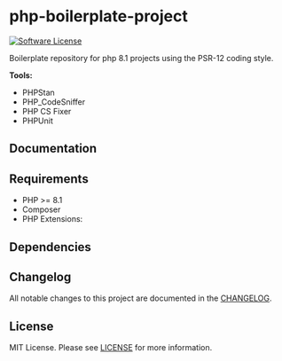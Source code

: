 # php-boilerplate-project

[![Software License](https://img.shields.io/badge/license-MIT-brightgreen.svg?style=flat-square)](LICENSE)

Boilerplate repository for php 8.1 projects using the PSR-12 coding style.

**Tools:**
* PHPStan
* PHP_CodeSniffer 
* PHP CS Fixer
* PHPUnit

## Documentation

## Requirements

- PHP >= 8.1
- Composer
- PHP Extensions:

## Dependencies

## Changelog

All notable changes to this project are documented in the [CHANGELOG](CHANGELOG.md).

## License

MIT License. Please see [LICENSE](LICENSE) for more information.
